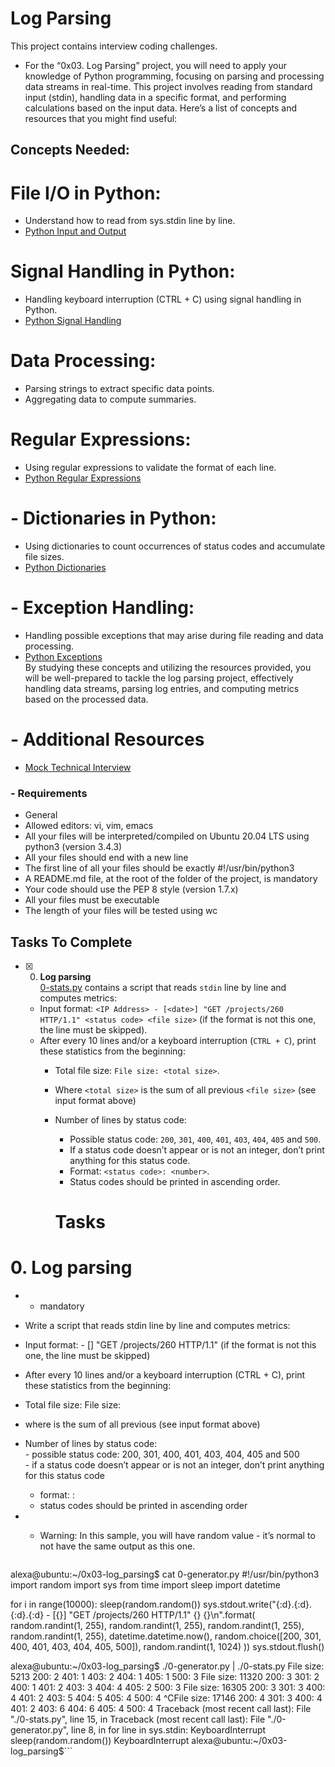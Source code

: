 # Log Parsing

This project contains interview coding challenges.

- For the “0x03. Log Parsing” project, you will need to apply your knowledge of Python programming, focusing on parsing and processing data streams in real-time. This project involves reading from standard input (stdin), handling data in a specific format, and performing calculations based on the input data. Here’s a list of concepts and resources that you might find useful:<br>

## Concepts Needed:
# File I/O in Python:<br>

- Understand how to read from sys.stdin line by line.<br>
- [Python Input and Output](https://docs.python.org/3/tutorial/inputoutput.html)<br>
# Signal Handling in Python:

- Handling keyboard interruption (CTRL + C) using signal handling in Python.<br>
- [Python Signal Handling](https://docs.python.org/3/library/signal.html)<br>
# Data Processing:<br>

- Parsing strings to extract specific data points.
- Aggregating data to compute summaries.
# Regular Expressions:

- Using regular expressions to validate the format of each line.
- [Python Regular Expressions](https://docs.python.org/3/library/re.html)
# - Dictionaries in Python:

- Using dictionaries to count occurrences of status codes and accumulate file sizes.
- [Python Dictionaries](https://docs.python.org/3/tutorial/datastructures.html#dictionaries)
# - Exception Handling:

- Handling possible exceptions that may arise during file reading and data processing.<br>
- [Python Exceptions](https://docs.python.org/3/tutorial/errors.html)<br>
By studying these concepts and utilizing the resources provided, you will be well-prepared to tackle the log parsing project, effectively handling data streams, parsing log entries, and computing metrics based on the processed data.<br>

# - Additional Resources
- [Mock Technical Interview](https://www.youtube.com/watch?feature=shared&v=5dRTK-_Bzd0)<br>
### - Requirements<br>
- General<br>
- Allowed editors: vi, vim, emacs<br>
- All your files will be interpreted/compiled on Ubuntu 20.04 LTS using python3 (version 3.4.3)<br>
- All your files should end with a new line<br>
- The first line of all your files should be exactly #!/usr/bin/python3<br>
- A README.md file, at the root of the folder of the project, is mandatory<br>
- Your code should use the PEP 8 style (version 1.7.x)<br>
- All your files must be executable<br>
- The length of your files will be tested using wc<br>

## Tasks To Complete

+ [x] 0. **Log parsing**<br/>[0-stats.py](0-stats.py) contains a script that reads `stdin` line by line and computes metrics:
  + Input format: `<IP Address> - [<date>] "GET /projects/260 HTTP/1.1" <status code> <file size>` (if the format is not this one, the line must be skipped).
  + After every 10 lines and/or a keyboard interruption (`CTRL + C`), print these statistics from the beginning:
    + Total file size: `File size: <total size>`.
    + Where `<total size>` is the sum of all previous `<file size>` (see input format above)
    + Number of lines by status code:
      + Possible status code: `200`, `301`, `400`, `401`, `403`, `404`, `405` and `500`.
      + If a status code doesn’t appear or is not an integer, don’t print anything for this status code.
      + Format: `<status code>: <number>`.
      + Status codes should be printed in ascending order.

      # Tasks
# 0. Log parsing
- - mandatory<br>
- Write a script that reads stdin line by line and computes metrics:<br>

- Input format: <IP Address> - [<date>] "GET /projects/260 HTTP/1.1" <status code> <file size> (if the format is not this one, the line must be skipped)<br>
- After every 10 lines and/or a keyboard interruption (CTRL + C), print these statistics from the beginning:<br>
- Total file size: File size: <total size><br>
- where <total size> is the sum of all previous <file size> (see input format above)<br>
- Number of lines by status code:<br>
       - possible status code: 200, 301, 400, 401, 403, 404, 405 and 500<br>
       - if a status code doesn’t appear or is not an integer, don’t print anything for this status code<br>
  - format: <status code>: <number><br>
  - status codes should be printed in ascending order<br>
- - Warning: In this sample, you will have random value - it’s normal to not have the same output as this one.<br>

      ```
alexa@ubuntu:~/0x03-log_parsing$ cat 0-generator.py
#!/usr/bin/python3
import random
import sys
from time import sleep
import datetime

for i in range(10000):
    sleep(random.random())
    sys.stdout.write("{:d}.{:d}.{:d}.{:d} - [{}] \"GET /projects/260 HTTP/1.1\" {} {}\n".format(
        random.randint(1, 255), random.randint(1, 255), random.randint(1, 255), random.randint(1, 255),
        datetime.datetime.now(),
        random.choice([200, 301, 400, 401, 403, 404, 405, 500]),
        random.randint(1, 1024)
    ))
    sys.stdout.flush()

alexa@ubuntu:~/0x03-log_parsing$ ./0-generator.py | ./0-stats.py 
File size: 5213
200: 2
401: 1
403: 2
404: 1
405: 1
500: 3
File size: 11320
200: 3
301: 2
400: 1
401: 2
403: 3
404: 4
405: 2
500: 3
File size: 16305
200: 3
301: 3
400: 4
401: 2
403: 5
404: 5
405: 4
500: 4
^CFile size: 17146
200: 4
301: 3
400: 4
401: 2
403: 6
404: 6
405: 4
500: 4
Traceback (most recent call last):
  File "./0-stats.py", line 15, in <module>
Traceback (most recent call last):
  File "./0-generator.py", line 8, in <module>
    for line in sys.stdin:
KeyboardInterrupt
    sleep(random.random())
KeyboardInterrupt
alexa@ubuntu:~/0x03-log_parsing$```
